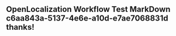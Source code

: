 <properties
ms.topic="hero-topic1"
ms.test1="hero-topic"
ms.test2="test"/>

## OpenLocalization Workflow Test MarkDown c6aa843a-5137-4e6e-a10d-e7ae7068831d thanks!
